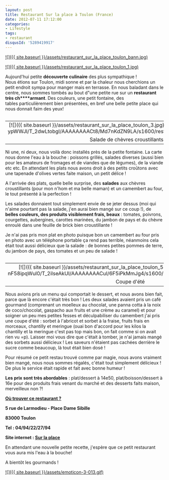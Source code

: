 ```yaml
---
layout: post
title: Restaurant Sur la place à Toulon (France)
date: 2012-07-11 17:12:00
categories: 
- Lifestyle
tags: 
- restaurant
disqusId: '5289419917'
---
```


[![]({{ site.baseurl }}/assets/restaurant_sur_la_place_toulon_bann.jpg)](http://4.bp.blogspot.com/-oCPdvghnZL0/UCefUydPElI/AAAAAAAADGg/gfxH89rZr3U/s1600/restaurant_sur_la_place_toulon_bann.jpg)

[![]({{ site.baseurl }}/assets/restaurant_sur_la_place_toulon_1.jpg)](http://3.bp.blogspot.com/-HiSet0vne9A/T_2Zrek7mPI/AAAAAAAACts/-fXbf9KibS0/s1600/restaurant_sur_la_place_toulon_1.jpg)

Aujourd'hui petite **découverte culinaire** des plus sympathique ! Nous étions sur Toulon, midi sonne et par la chaleur nous cherchions un petit endroit sympa pour manger mais en terrasse. En nous baladant dans le centre, nous sommes tombés au bout d"une petite rue sur un **restaurant très ch****armant**. Des couleurs, une petit fontaine, des tables particulièrement bien présentées, en bref une belle petite place qui nous donnait faim des yeux!

<table style="float: right; text-align: justify;" cellspacing="0" cellpadding="0">

<tbody>

<tr>

<td style="text-align: center;">[![]({{ site.baseurl }}/assets/restaurant_sur_la_place_toulon_3.jpg)](http://2.bp.blogspot.com/-qIlb-ypWWJI/T_2dwLtobgI/AAAAAAAACt8/Md7nKdZN9LA/s1600/restaurant_sur_la_place_toulon_3.jpg)</td>

</tr>

<tr>

<td style="text-align: center;">Salade de chèvres croustillants</td>

</tr>

</tbody>

</table>

Ni une, ni deux, nous voilà donc installés près de la petite fontaine. La carte nous donne l'eau à la bouche : poissons grillés, salades diverses (aussi bien pour les amateurs de fromages et de viandes que de légumes), de la viande etc etc. En attendant les plats nous avons droit à des petits croûtons avec une tapenade d'olives vertes faite maison, un petit délice !

A l'arrivée des plats, quelle belle surprise, des **salades** aux chèvres croustillants (pour mon n'hom et ma belle maman) et un camembert au four, le tout présenté à la perfection ! 

Les salades donnaient tout simplement envie de se jeter dessus (moi qui n'aime pourtant pas la salade, j'en aurai bien mangé sur ce coup !), de **belles couleurs, des produits visiblement frais, beaux** : tomates, poivrons, courgettes, aubergines, carottes marinées, du jambon de pays et du chèvre enroulé dans une feuille de brick bien croustillante !

Je n'ai pas pris mon plat en photo puisque bon un camembert au four pris en photo avec un téléphone portable ça rend pas terrible, néanmoins cela était tout aussi délicieux que la salade : de bonnes petites pommes de terre, du jambon de pays, des tomates et un peu de salade !

<table style="float: left; margin-right: 1em; text-align: justify;" cellspacing="0" cellpadding="0">

<tbody>

<tr>

<td style="text-align: center;">[![]({{ site.baseurl }}/assets/restaurant_sur_la_place_toulon_5.jpg)](http://2.bp.blogspot.com/-nF58ipqWul0/T_2ilseAkUI/AAAAAAAACuI/6F5iPkMmJg4/s1600/restaurant_sur_la_place_toulon_5.jpg)</td>

</tr>

<tr>

<td style="text-align: center;">Coupe d'été</td>

</tr>

</tbody>

</table>

Nous avions pris un menu qui comportait le dessert, et nous avons bien fait, parce que là encore c'était très bon ! Les deux salades avaient pris un café gourmand (comprenant un moelleux au chocolat, une panna cotta à la noix de coco/chocolat, gaspacho aux fruits et une crème au caramel) et pour soigner un peu mes petites fesses et déculpabiliser du camembert j'ai pris une coupe d'été : sorbet à l'abricot et sorbet à la fraise, fruits frais en morceaux, chantilly et meringue (ouai bon d'accord pour les kilos la chantilly et la meringue c'est pas top mais bon, on fait comme si on avait rien vu =p). Laisser moi vous dire que c'était à tomber, je n'ai jamais mangé des sorbets aussi délicieux ! Les saveurs n'étaient pas cachées derrière le sucre comme beaucoup, là tout était bien dosé !

Pour résumé ce petit restau trouvé comme par magie, nous avons vraiment bien mangé, nous nous sommes régalés, c'était tout simplement délicieux ! De plus le service était rapide et fait avec bonne humeur !



**Les prix sont très abordables** : plat/dessert à 14e50, plat/boisson/dessert à 16e pour des produits frais venant du marché et des desserts faits maison, merveilleux non ?!

**<u>Où trouver ce restaurant ?</u>**

**5 rue de Larmodieu - Place Dame Sibille**

**83000 Toulon**

**Tel : 04/94/22/27/94**

**Site internet : [Sur la place](http://restaurant-surlaplace.fr/)**

En attendant une nouvelle petite recette, j'espère que ce petit restaurant vous aura mis l'eau à la bouche!

A bientôt les gourmands !

[![]({{ site.baseurl }}/assets/emoticon-3-013.gif)](http://2.bp.blogspot.com/-H4NRGxTobWg/T_2lMUkLlvI/AAAAAAAACuQ/pslqR0-zeeA/s1600/emoticon-3-013.gif)